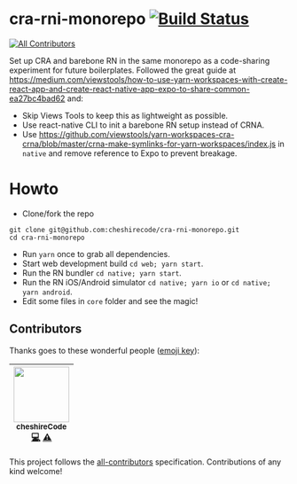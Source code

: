 # cra-rni-monorepo [![Build Status](https://travis-ci.org/cheshirecode/cra-rni-monorepo.svg?branch=master)](https://travis-ci.org/cheshirecode/cra-rni-monorepo)
[![All Contributors](https://img.shields.io/badge/all_contributors-1-orange.svg?style=flat-square)](#contributors)

Set up CRA and barebone RN in the same monorepo as a code-sharing experiment for future boilerplates. Followed the great guide at
https://medium.com/viewstools/how-to-use-yarn-workspaces-with-create-react-app-and-create-react-native-app-expo-to-share-common-ea27bc4bad62
and:

- Skip Views Tools to keep this as lightweight as possible.
- Use react-native CLI to init a barebone RN setup instead of CRNA.
- Use https://github.com/viewstools/yarn-workspaces-cra-crna/blob/master/crna-make-symlinks-for-yarn-workspaces/index.js in `native` and remove reference to Expo to prevent breakage.

# Howto

- Clone/fork the repo

```
git clone git@github.com:cheshirecode/cra-rni-monorepo.git
cd cra-rni-monorepo
```

- Run `yarn` once to grab all dependencies.
- Start web development build `cd web; yarn start`.
- Run the RN bundler `cd native; yarn start`.
- Run the RN iOS/Android simulator `cd native; yarn io` or `cd native; yarn android`.
- Edit some files in `core` folder and see the magic!

## Contributors

Thanks goes to these wonderful people ([emoji key](https://github.com/kentcdodds/all-contributors#emoji-key)):

<!-- ALL-CONTRIBUTORS-LIST:START - Do not remove or modify this section -->
<!-- prettier-ignore -->
| [<img src="https://avatars3.githubusercontent.com/u/1631630?v=4" width="100px;"/><br /><sub><b>cheshireCode</b></sub>](https://github.com/cheshirecode)<br />[💻](https://github.com/cheshirecode/cra-rni-monorepo/commits?author=cheshirecode "Code") [⚠️](https://github.com/cheshirecode/cra-rni-monorepo/commits?author=cheshirecode "Tests") |
| :---: |
<!-- ALL-CONTRIBUTORS-LIST:END -->

This project follows the [all-contributors](https://github.com/kentcdodds/all-contributors) specification. Contributions of any kind welcome!
